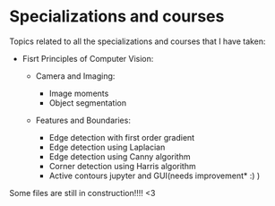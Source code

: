# Specializations and courses

Topics related to all the specializations and courses that I have taken:

- Fisrt Principles of Computer Vision:

  - Camera and Imaging:
	
    - Image moments
    - Object segmentation
		
  - Features and Boundaries:
	
    - Edge detection with first order gradient
    - Edge detection using Laplacian
    - Edge detection using Canny algorithm
    - Corner detection using Harris algorithm
    - Active contours jupyter and GUI(needs improvement* :) )
	

 
Some files are still in construction!!!! <3 
